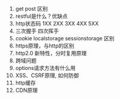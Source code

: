 1. get post 区别
2. restful是什么？优缺点
3. http状态码 1XX 2XX 3XX 4XX 5XX 
4. 三次握手 四次挥手
5. cookie localstorage sessionstorage 区别
6. https原理，与http的区别
7. http2.0 新特性，分时复用原理
8. 跨域问题
9. options请求方法有什么用
10. XSS、CSRF原理, 如何防御
11. http缓存
12. CDN原理
